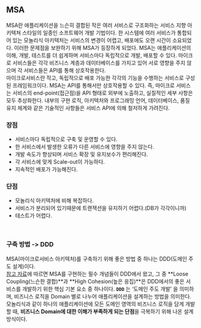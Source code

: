 ## MSA
MSA란 애플리케이션을 느슨히 결합된 작은 여러 서비스로 구조화하는 서비스 지향 아키텍쳐 스타일의 일종인 소프트웨어 개발 기법이다. 
한 시스템에 여러 서비스가 통합되어 있는 모놀리식 아키텍처는 서비스의 변경이 어렵고, 배포에도 오랜 시간이 소요되었다. 
이러한 문제점을 보완하기 위해 MSA가 등장하게 되었다. MSA는 애플리케이션의 이해, 개발, 테스트를 더 쉽게하며 서비스마다 독립적으로 개발, 배포할 수 있다. 
마이크로 서비스들은 각각 비즈니스 계층과 데이터베이스를 가지고 있어 서로 영향을 주지 않으며 각 서비스들은 API를 통해 상호작용한다.
<br>
마이크로서비스란 작고, 독립적으로 배포 가능한 각각의 기능을 수행하는 서비스로 구성된 프레임워크이다.
MSA는 API를 통해서만 상호작용할 수 있다. 즉, 마이크로 서비스는 서비스의 end-point(접근점)을 API 형태로 외부에 노출하고, 실질적인 세부 사항은 모두 추상화한다.
내부의 구현 로직, 아키텍처와 프로그래밍 언어, 데이터베이스, 품질 유지 체계와 같은 기술적인 사항들은 서비스 API에 의해 철저하게 가려진다.

### 장점
- 서비스마다 독립적으로 구축 및 운영할 수 있다.
- 한 서비스에서 발생한 오류가 다른 서비스에 영향을 주지 않는다.
- 개발 속도가 향상되며 서비스 확장 및 유지보수가 편리해진다.
- 각 서비스에 맞게 Scale-out이 가능하다.
- 지속적인 배포가 가능해진다.

### 단점
- 모놀리식 아키텍처에 비해 복잡하다.
- 서비스가 분리되어 있기때문에 트랜잭션을 유지하기 어렵다.(DB가 각각이니까)
- 테스트가 어렵다.

<br>

### 구축 방법 -> DDD
MSA(마이크로서비스 아키텍처)를 구축하기 위해 좋은 방법 중 하나는 DDD(도메인 주도 설계)이다.<br>
[참고 자료](https://helloworld.kurly.com/blog/ddd-msa-service-development/)에 따르면 MSA를 구현하는 필수 개념들이 DDD에서 왔고, 그 중 **Loose Coupling(느슨한 결합)**과 **High Cohesion(높은 응집)**은 DDD에서의 좋은 서비스를 개발하기 위한 핵심 기본 요소 중 하나이다.
**`DDD`** 는 ‘도메인 주도 개발’ 을 의미하며, 비즈니스 로직을 Domain 별로 나누어 애플리케이션을 설계하는 방법을 의미한다. 모놀리식과 같이 하나의 애플리케이션에 모든 도메인 영역의 비즈니스 로직을 담게 개발할 때, **비즈니스 Domain에 대한 이해가 부족하게 되는 단점**을 극복하기 위해 나온 설계 방식이다.
